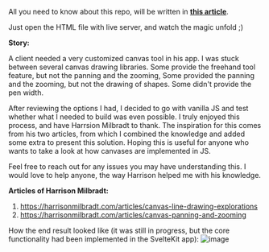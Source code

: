 All you need to know about this repo, will be written in [**this article**](https://abdullahaak06.medium.com/tutorial-drawable-and-pannable-zoomable-canvas-in-vanilla-js-0f9e6acd35df).

Just open the HTML file with live server, and watch the magic unfold ;)

**Story:**

A client needed a very customized canvas tool in his app. I was stuck between several canvas drawing libraries. Some provide the freehand tool feature, but not the panning and the zooming, Some provided the panning and the zooming, but not the drawing of shapes. Some didn't provide the pen width.

After reviewing the options I had, I decided to go with vanilla JS and test whether what I needed to build was even possible. I truly enjoyed this process, and have Harrsion Milbradt to thank. The inspiration for this comes from his two articles, from which I combined the knowledge and added some extra to present this solution. Hoping this is useful for anyone who wants to take a look at how canvases are implemented in JS.

Feel free to reach out for any issues you may have understanding this. I would love to help anyone, the way Harrison helped me with his knowledge.

**Articles of Harrison Milbradt:**

1. https://harrisonmilbradt.com/articles/canvas-line-drawing-explorations
2. https://harrisonmilbradt.com/articles/canvas-panning-and-zooming

How the end result looked like (it was still in progress, but the core functionality had been implemented in the SvelteKit app):
![image](https://github.com/user-attachments/assets/ffa4380a-e888-4570-b0eb-73ad533be9ea)
